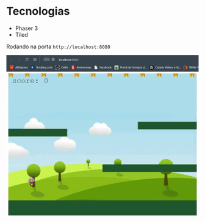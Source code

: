 # Tecnologias
- Phaser 3 
- Tiled

Rodando na porta `http://localhost:8080`

<img src="https://github.com/acebeR/game-phaser/blob/main/imgs/joguinho.gif?raw=true"   alt=""/>
